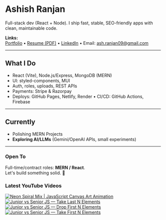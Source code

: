 # Ashish Ranjan

Full-stack dev (React + Node). I ship fast, stable, SEO-friendly apps with clean, maintainable code.

**Links:**  
[Portfolio](https://www.ashishranjan.net) • 
[Resume (PDF)](https://github.com/a2rp/resume/releases/latest/download/Ashish_Ranjan_Resume.pdf) • 
[LinkedIn](https://www.linkedin.com/in/aashishranjan/) • 
Email: ash.ranjan09@gmail.com

---

## What I Do
- React (Vite), Node.js/Express, MongoDB (MERN)
- UI: styled-components, MUI
- Auth, roles, uploads, REST APIs
- Payments: Stripe & Razorpay
- Deploys: GitHub Pages, Netlify, Render • CI/CD: GitHub Actions, Firebase

---

## Currently
- Polishing MERN Projects
- **Exploring AI/LLMs** (Gemini/OpenAI APIs, small experiments)

---

### Open To
Full-time/contract roles: **MERN / React**.  
Let's build something solid. 🚀

### Latest YouTube Videos
<p align="left">

<!-- BEGIN YOUTUBE-CARDS -->
[![Neon Spiral Mix | JavaScript Canvas Art Animation](https://ytcards.demolab.com/?id=QLU2nOpPR-8&title=Neon+Spiral+Mix+%7C+JavaScript+Canvas+Art+Animation&lang=en&timestamp=1761985569&background_color=%230d1117&title_color=%23ffffff&stats_color=%23b3b3b3&max_title_lines=2&width=360&border_radius=10 "Neon Spiral Mix | JavaScript Canvas Art Animation")](https://www.youtube.com/shorts/QLU2nOpPR-8)
[![Junior vs Senior JS — Take Last N Elements](https://ytcards.demolab.com/?id=24kF2uIXgQM&title=Junior+vs+Senior+JS+%E2%80%94+Take+Last+N+Elements&lang=en&timestamp=1761579900&background_color=%230d1117&title_color=%23ffffff&stats_color=%23b3b3b3&max_title_lines=2&width=360&border_radius=10 "Junior vs Senior JS — Take Last N Elements")](https://www.youtube.com/shorts/24kF2uIXgQM)
[![Junior vs Senior JS — Drop First N Elements](https://ytcards.demolab.com/?id=_p2jHLx1G_w&title=Junior+vs+Senior+JS+%E2%80%94+Drop+First+N+Elements&lang=en&timestamp=1761569112&background_color=%230d1117&title_color=%23ffffff&stats_color=%23b3b3b3&max_title_lines=2&width=360&border_radius=10 "Junior vs Senior JS — Drop First N Elements")](https://www.youtube.com/shorts/_p2jHLx1G_w)
[![Junior vs Senior JS — Take First N Elements](https://ytcards.demolab.com/?id=a65aeQnWso0&title=Junior+vs+Senior+JS+%E2%80%94+Take+First+N+Elements&lang=en&timestamp=1761543900&background_color=%230d1117&title_color=%23ffffff&stats_color=%23b3b3b3&max_title_lines=2&width=360&border_radius=10 "Junior vs Senior JS — Take First N Elements")](https://www.youtube.com/shorts/a65aeQnWso0)
<!-- END YOUTUBE-CARDS -->

</p>
